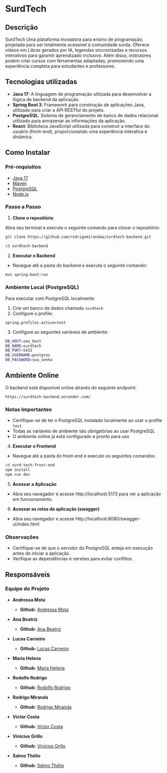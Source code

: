 # SurdTech
## Descrição
SurdTech Uma plataforma inovadora para ensino de programação, projetada para ser totalmente acessível à comunidade surda. Oferece vídeos em Libras gerados por IA, legendas sincronizadas e recursos interativos para garantir aprendizado inclusivo. Além disso, instrutores podem criar cursos com ferramentas adaptadas, promovendo uma experiência completa para estudantes e professores.
## Tecnologias utilizadas
- **Java 17**: A linguagem de programação utilizada para desenvolver a lógica de backend da aplicação.
- **Spring Boot 3**: Framework para construção de aplicações Java, utilizado para criar a API RESTful do projeto.
- **PostgreSQL**: Sistema de gerenciamento de banco de dados relacional utilizado para armazenar as informações da aplicação.
- **React**: Biblioteca JavaScript utilizada para construir a interface do usuário (front-end), proporcionando uma experiência interativa e dinâmica.

## Como Instalar
### Pré-requisitos
- [Java 17](https://www.oracle.com/java/technologies/javase/jdk17-archive-downloads.html)
- [Maven](https://maven.apache.org/download.cgi)
- [PostgreSQL](https://www.postgresql.org/download/)
- [Node.js](https://nodejs.org/) 
### Passo a Passo
1. **Clone o repositório**

Abra seu terminal e execute o seguinte comando para clonar o repositório:

 ```bash
git clone https://github.com/rodrigomirandaa/surdtech-backend.git
```
 ```bash
cd surdtech-backend
```

2. **Executar o Backend**
- Navegue até a pasta do backend e execute o seguinte comando:
```bash
mvn spring-boot:run
```

### Ambiente Local (PostgreSQL)

Para executar com PostgreSQL localmente:

1. Crie um banco de dados chamado `surdtech`
2. Configure o profile:
```properties
spring.profiles.active=test
```

3. Configure as seguintes variáveis de ambiente:
```bash
DB_HOST=seu_host
DB_NAME=surdtech
DB_PORT=5432
DB_USERNAME=postgres
DB_PASSWORD=sua_senha
```

## Ambiente Online

O backend está disponível online através do seguinte endpoint:

```
https://surdtech-backend.onrender.com/
```

### Notas Importantes

- Certifique-se de ter o PostgreSQL instalado localmente ao usar o profile `test`
- Todas as variáveis de ambiente são obrigatórias ao usar PostgreSQL
- O ambiente online já está configurado e pronto para uso
4. **Executar o Frontend**
- Navegue até a pasta do front-end e execute os seguintes comandos:
```bash
cd surd-tech-front-end
npm install
npm run dev
```
5. **Acessar a Aplicação**
- Abra seu navegador e acesse http://localhost:5173 para ver a aplicação em funcionamento.

6. **Acessar as rotas da aplicação (swagger)**
- Abra seu navegador e acesse http://localhost:8080/swagger-ui/index.html

### Observações
- Certifique-se de que o servidor do PostgreSQL esteja em execução antes de iniciar a aplicação.
- Verifique as dependências e versões para evitar conflitos.

## Responsáveis

### Equipe do Projeto

- **Andressa Mota**
  - **Github:** [Andressa Mota](https://github.com/andressamotaz)

- **Ana Beatriz**
  - **Github:** [Ana Beatriz](https://github.com/beatriz862)

- **Lucas Carneiro**
   - **Github:** [Lucas Carneiro](https://github.com/lucascarneiros)

- **Maria Helena**
   - **Github:** [Maria Helena](https://github.com/mhelenaas)

- **Rodolfo Rodrigo**
   - **Github:** [Rodolfo Rodrigo](https://github.com/rodolfoxyz)

- **Rodrigo Miranda**
   - **Github:** [Rodrigo Miranda](github.com/rodrigomirandaa)

- **Victor Costa**
  - **Github:** [Victor Costa](https://github.com/victorcosta213)

- **Vinicius Grillo**
  - **Github:** [Vinícius Grillo](https://github.com/viniciusgr63)

- **Salmo Thélio**
   - **Github:** [Salmo Thélio](https://github.com/trikest)
